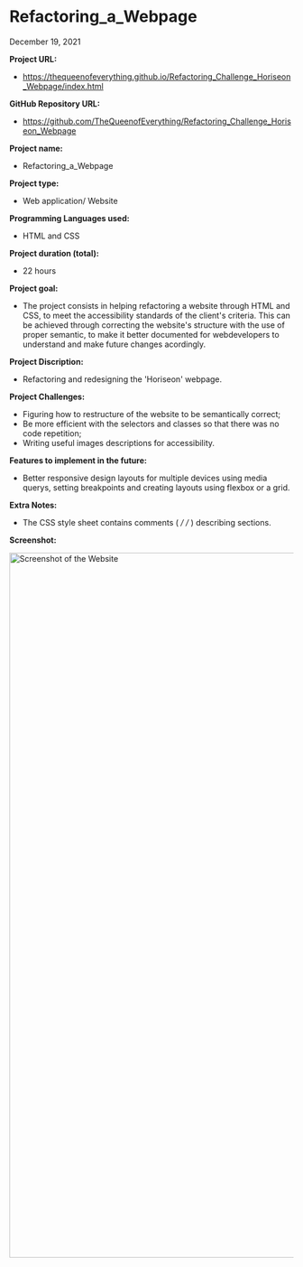 # Refactoring_a_Webpage

December 19,  2021

**Project URL:** 
- https://thequeenofeverything.github.io/Refactoring_Challenge_Horiseon_Webpage/index.html


**GitHub Repository URL:** 
- https://github.com/TheQueenofEverything/Refactoring_Challenge_Horiseon_Webpage


**Project name:** 
- Refactoring_a_Webpage


**Project type:** 
- Web application/ Website


**Programming Languages used:** 
- HTML and CSS


**Project duration (total):** 
- 22 hours


**Project goal:** 
- The project consists in helping refactoring a website through HTML and CSS, to meet the accessibility standards of the client's criteria. This can be achieved through correcting the website's structure with the use of proper semantic, to make it better documented for webdevelopers to understand and make future changes acordingly.


**Project Discription:**
- Refactoring and redesigning the 'Horiseon' webpage. 


**Project Challenges:**
- Figuring how to restructure of the website to be semantically correct;
- Be more efficient with the selectors and classes so that there was no code repetition; 
- Writing useful images descriptions for accessibility.


**Features to implement in the future:**
- Better responsive design layouts for multiple devices using media querys, setting breakpoints and creating layouts using flexbox or a grid. 



**Extra Notes:**
- The CSS style sheet contains comments ( */ /* ) describing sections.





**Screenshot:**

<img width="1249" alt="Screenshot of the Website" src="https://user-images.githubusercontent.com/65464431/147425197-959bf46a-26cc-4d3f-be8d-1dab990eac9f.png">
